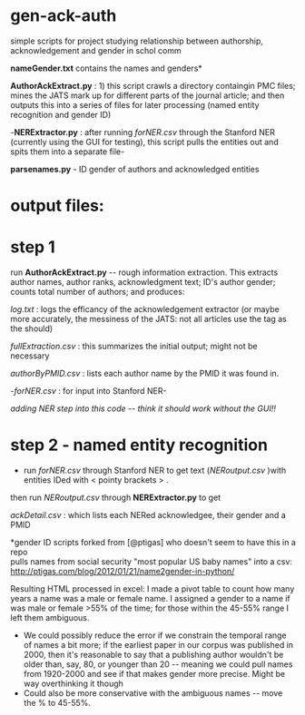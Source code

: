 gen-ack-auth
============
simple scripts for project studying relationship between authorship, acknowledgement and gender in schol comm


**nameGender.txt** contains the names and genders*

**AuthorAckExtract.py** : 1) this script crawls a directory containgin PMC files; mines the JATS mark up for different parts of the journal article; and then outputs this into a series of files for later processing (named entity recognition and gender ID)

-**NERExtractor.py** : after running _forNER.csv_ through the Stanford NER (currently using the GUI for testing), this script pulls the <PERSON> entities out and spits them into a separate file-

**parsenames.py** -  ID gender of authors and acknowledged entities


output files:
============
step 1 
==
run **AuthorAckExtract.py** -- rough information extraction.  This extracts author names, author ranks, acknowledgment text; ID's author gender; counts total number of authors; and produces:

*log.txt* : logs the efficancy of the acknowledgement extractor (or maybe more accurately, the messiness of the JATS: not all articles use the <ack> tag as the should)

*fullExtraction.csv* : this summarizes the initial output; might not be necessary

*authorByPMID.csv* : lists each author name by the PMID it was found in.

-*forNER.csv* : for input into Stanford NER-

_adding NER step into this code -- think it should work without the GUI!!_


step 2 - named entity recognition
= 

- run *forNER.csv* through Stanford NER to get text (*NERoutput.csv* )with entities IDed with < pointy brackets > . 

then run _NERoutput.csv_ through **NERExtractor.py** to get

*ackDetail.csv* : which lists each NERed acknowledgee, their gender and a PMID


*gender ID scripts forked from [@ptigas] who doesn't seem to have this in a repo<br>
pulls names from social security "most popular US baby names" into a csv:
http://ptigas.com/blog/2012/01/21/name2gender-in-python/

Resulting HTML processed in excel: I made a pivot table to count how many years a name was a male or female name.  I assigned a gender to a name if was male or female >55% of the time; for those within the 45-55% range I left them ambiguous.
- We could possibly reduce the error if we constrain the temporal range of names a bit more; if the earliest paper in our corpus was published in 2000, then it's reasonable to say that a publishing author wouldn't be older than, say, 80, or younger than 20 -- meaning we could pull names from 1920-2000 and see if that makes gender more precise.  Might be way overthinking it though
- Could also be more conservative with the ambiguous names -- move the % to 45-55%. 
